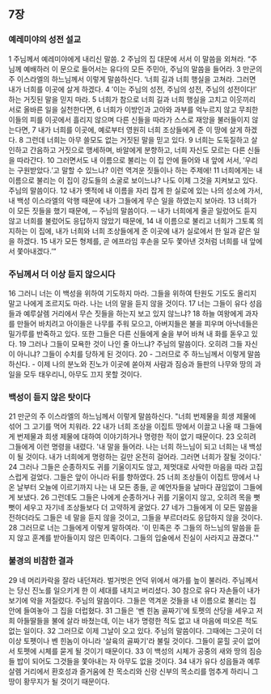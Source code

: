 ## 7장
### 예레미야의 성전 설교
1 주님께서 예레미야에게 내리신 말씀.
2 주님의 집 대문에 서서 이 말씀을 외쳐라. “주님께 예배하러 이 문으로 들어서는 유다의 모든 주민아, 주님의 말씀을 들어라.
3 만군의 주 이스라엘의 하느님께서 이렇게 말씀하신다. ‘너희 길과 너희 행실을 고쳐라. 그러면 내가 너희를 이곳에 살게 하겠다.
4 ′이는 주님의 성전, 주님의 성전, 주님의 성전이다!′ 하는 거짓된 말을 믿지 마라.
5 너희가 참으로 너희 길과 너희 행실을 고치고 이웃끼리 서로 올바른 일을 실천한다면,
6 너희가 이방인과 고아와 과부를 억누르지 않고 무죄한 이들의 피를 이곳에서 흘리지 않으며 다른 신들을 따라가 스스로 재앙을 불러들이지 않는다면,
7 내가 너희를 이곳에, 예로부터 영원히 너희 조상들에게 준 이 땅에 살게 하겠다.
8 그런데 너희는 아무 쓸모도 없는 거짓된 말을 믿고 있다.
9 너희는 도둑질하고 살인하고 간음하고 거짓으로 맹세하며, 바알에게 분향하고, 너희 자신도 모르는 다른 신들을 따라간다.
10 그러면서도 내 이름으로 불리는 이 집 안에 들어와 내 앞에 서서, ′우리는 구원받았다.′고 말할 수 있느냐? 이런 역겨운 짓들이나 하는 주제에!
11 너희에게는 내 이름으로 불리는 이 집이 강도들의 소굴로 보이느냐? 나도 이제 그것을 지켜보고 있다. 주님의 말씀이다.
12 내가 옛적에 내 이름을 자리 잡게 한 실로에 있는 나의 성소에 가서, 내 백성 이스라엘의 악행 때문에 내가 그들에게 무슨 일을 하였는지 보아라.
13 너희가 이 모든 짓들을 했기 때문에, ─ 주님의 말씀이다. ─ 내가 너희에게 줄곧 일렀어도 듣지 않고 너희를 불렀어도 응답하지 않았기 때문에,
14 내 이름으로 불리고 너희가 그토록 의지하는 이 집에, 내가 너희와 너희 조상들에게 준 이곳에 내가 실로에서 한 일과 같은 일을 하겠다.
15 내가 모든 형제를, 곧 에프라임 후손을 모두 쫓아낸 것처럼 너희를 내 앞에서 쫓아내겠다.’”
### 주님께서 더 이상 듣지 않으시다
16 그러니 너는 이 백성을 위하여 기도하지 마라. 그들을 위하여 탄원도 기도도 올리지 말고 나에게 조르지도 마라. 나는 너의 말을 듣지 않을 것이다.
17 너는 그들이 유다 성읍들과 예루살렘 거리에서 무슨 짓들을 하는지 보고 있지 않느냐?
18 하늘 여왕에게 과자를 만들어 바치려고 아이들은 나무를 주워 모으고, 아버지들은 불을 피우며 아낙네들은 밀가루를 반죽하고 있다. 또한 그들은 다른 신들에게 술을 부어 바쳐 내 화를 돋우고 있다.
19 그러나 그들이 모욕한 것이 나인 줄 아느냐? 주님의 말씀이다. 오히려 그들 자신이 아니냐? 그들이 수치를 당하게 된 것이다.
20 - 그러므로 주 하느님께서 이렇게 말씀하신다. - 이제 나의 분노와 진노가 이곳에 쏟아져 사람과 짐승과 들판의 나무와 땅의 과일을 모두 태우리니, 아무도 끄지 못할 것이다.
### 백성이 듣지 않은 탓이다
21 만군의 주 이스라엘의 하느님께서 이렇게 말씀하신다. "너희 번제물을 희생 제물에 섞어 그 고기를 먹어 치워라.
22 내가 너희 조상을 이집트 땅에서 이끌고 나올 때 그들에게 번제물과 희생 제물에 대하여 이야기하거나 명령한 적이 없기 때문이다.
23 오히려 그들에게 이런 명령을 내렸다. '내 말을 들어라. 나는 너희 하느님이 되고 너희는 내 백성이 될 것이다. 내가 너희에게 명령하는 길만 온전히 걸어라. 그러면 너희가 잘될 것이다.'
24 그러나 그들은 순종하지도 귀를 기울이지도 않고, 제멋대로 사악한 마음을 따라 고집스럽게 걸었다. 그들은 앞이 아니라 뒤를 향하였다.
25 너희 조상들이 이집트 땅에서 나온 날부터 오늘에 이르기까지 나는 내 모든 종들, 곧 예언자들을 날마다 끊임없이 그들에게 보냈다.
26 그런데도 그들은 나에게 순종하거나 귀를 기울이지 않고, 오히려 목을 뻣뻣이 세우고 자기네 조상들보다 더 고약하게 굴었다.
27 네가 그들에게 이 모든 말씀을 전하더라도 그들은 네 말을 듣지 않을 것이고, 그들을 부르더라도 응답하지 않을 것이다.
28 그러므로 너는 그들에게 이렇게 말하여라. '이 민족은 주 그들의 하느님의 말씀을 듣지 않고 훈계를 받아들이지 않은 민족이다. 그들의 입술에서 진실이 사라지고 끊겼다.'"
### 불경의 비참한 결과
29 네 머리카락을 잘라 내던져라. 벌거벗은 언덕 위에서 애가를 높이 불러라. 주님께서는 당신 진노를 일으키게 한 이 세대를 내치고 버리셨다.
30 참으로 유다 자손들이 내가 보기에 악을 저질렀다. 주님의 말씀이다. 그들은 역겨운 것들을 내 이름으로 불리는 집 안에 들여놓아 그 집을 더럽혔다.
31 그들은 '벤 힌놈 골짜기'에 토펫의 산당을 세우고 저희 아들딸들을 불에 살라 바쳤는데, 이는 내가 명령한 적도 없고 내 마음에 떠오른 적도 없는 일이다.
32 그러므로 이제 그날이 오고 있다. 주님의 말씀이다. 그때에는 그곳이 더 이상 토펫이나 벤 힌놈이 아니라 '살육의 골짜기'라 불릴 것이다. 그들이 묻힐 곳이 없어서 토펫에 시체를 묻게 될 것이기 때문이다.
33 이 백성의 시체가 공중의 새와 땅의 짐승들 밥이 되어도 그것들을 쫓아내는 자 아무도 없을 것이다.
34 내가 유다 성읍들과 예루살렘 거리에서 환호성과 즐거움에 찬 목소리와 신랑 신부의 목소리를 멈추게 하리니 그 땅이 황무지가 될 것이기 때문이다.
